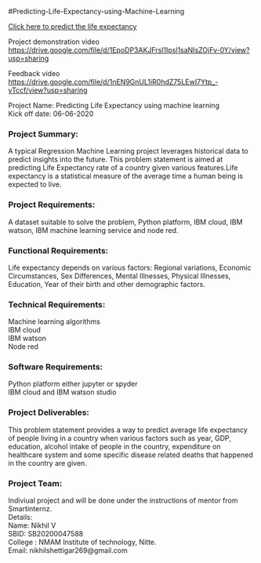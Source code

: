 #Predicting-Life-Expectancy-using-Machine-Learning


<a href="https://node-red-nikhil.eu-gb.mybluemix.net/ui/#!/0?socketid=feJj8T23lSmFI_Q8AAAM" target="_blank">Click here to predict the life expectancy</a>

Project demonstration video <a href="https://drive.google.com/file/d/1EpoDP3AKJFrsI1Ipsl1saNIsZOjFv-0Y/view?usp=sharing">https://drive.google.com/file/d/1EpoDP3AKJFrsI1Ipsl1saNIsZOjFv-0Y/view?usp=sharing</a>

Feedback video <a href="https://drive.google.com/file/d/1nEN9GnUL1iR0hdZ75LEwI7Ytp_-yTccf/view?usp=sharing">https://drive.google.com/file/d/1nEN9GnUL1iR0hdZ75LEwI7Ytp_-yTccf/view?usp=sharing</a>

Project Name: Predicting Life Expectancy using machine learning<br>
Kick off date: 06-06-2020<br>

<h3>Project Summary:</h3>
A typical Regression Machine Learning project leverages historical data to predict insights into the future. This problem statement is aimed at predicting Life Expectancy rate of a country given various features.Life expectancy is a statistical measure of the average time a human being is expected to live.

<h3>Project Requirements:</h3>
A dataset suitable to solve the problem, Python platform, IBM cloud, IBM watson, IBM machine learning service and node red.

<h3>Functional Requirements:</h3>
Life expectancy depends on various factors: Regional variations, Economic Circumstances, Sex Differences, Mental Illnesses, Physical Illnesses, Education, Year of their birth and other demographic factors. 

<h3>Technical Requirements:</h3>
Machine learning algorithms<br>
IBM cloud<br>
IBM watson<br>
Node red<br>

<h3>Software Requirements:</h3>
Python platform either jupyter or spyder<br>
IBM cloud and IBM watson studio<br>

<h3>Project Deliverables:</h3>
This problem statement provides a way to predict average life expectancy of people living in a country when various factors such as year, GDP, education, alcohol intake of people in the country, expenditure on healthcare system and some specific disease related deaths that happened in the country are given.

<h3>Project Team:</h3>
Indiviual project and will be done under the instructions of mentor from Smartinternz.<br>
Details:<br>
Name: Nikhil V<br>
SBID: SB20200047588<br>
College : NMAM Institute of technology, Nitte.<br>
Email: nikhilshettigar269@gmail.com<br>


